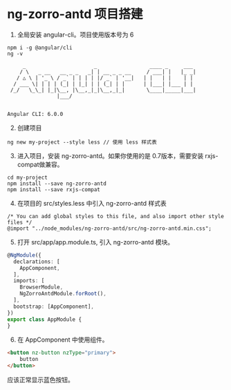 # ng-zorro-antd 项目搭建

1. 全局安装 angular-cli。项目使用版本号为 6

```shell
npm i -g @angular/cli
ng -v

     _                      _                 ____ _     ___
    / \   _ __   __ _ _   _| | __ _ _ __     / ___| |   |_ _|
   / △ \ | '_ \ / _` | | | | |/ _` | '__|   | |   | |    | |
  / ___ \| | | | (_| | |_| | | (_| | |      | |___| |___ | |
 /_/   \_\_| |_|\__, |\__,_|_|\__,_|_|       \____|_____|___|
                |___/
    

Angular CLI: 6.0.0
```

2. 创建项目

```shell
ng new my-project --style less // 使用 less 样式表
```

3. 进入项目，安装 ng-zorro-antd。如果你使用的是 0.7版本，需要安装 rxjs-compat做兼容。

```shell
cd my-project
npm install --save ng-zorro-antd
npm install --save rxjs-compat
```

4. 在项目的 src/styles.less 中引入 ng-zorro-antd 样式表

```less
/* You can add global styles to this file, and also import other style files */
@import "../node_modules/ng-zorro-antd/src/ng-zorro-antd.min.css";
```

5. 打开 src/app/app.module.ts, 引入 ng-zorro-antd 模块。

```typescript
@NgModule({
  declarations: [
    AppComponent,
  ],
  imports: [
    BrowserModule,
    NgZorroAntdModule.forRoot(),
  ],
  bootstrap: [AppComponent],
})
export class AppModule {
}
```

6. 在 AppComponent 中使用组件。

```html
<button nz-button nzType="primary">
    button
</button>
```

应该正常显示蓝色按钮。